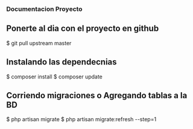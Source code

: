 ### Documentacion Proyecto

## Ponerte al dia con el proyecto en github

$ git pull upstream master

## Instalando las dependecnias

$ composer install
$ composer update

## Corriendo migraciones o Agregando tablas a la BD

$ php artisan migrate
$ php artisan migrate:refresh --step=1